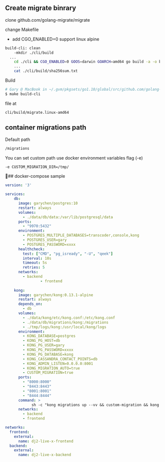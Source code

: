 
## Create migrate binrary
clone github.com/golang-migrate/migrate

change Makefile
- add CGO_ENABLED=0 support linux alpine 
```sh
build-cli: clean
	-mkdir ./cli/build
  ...
	cd ./cli && CGO_ENABLED=0 GOOS=darwin GOARCH=amd64 go build -a -o build/migrate.darwin-amd64 -ldflags='-X main.Version=$(VERSION)' -tags '$(DATABASE) $(SOURCE)' .
	...
	cat ./cli/build/sha256sum.txt

```
Build 
```sh
# Gary @ MacBook in ~/.gvm/pkgsets/go1.10/global/src/github.com/golang-migrate/migrate on git:master x [17:32:30] C:2
$ make build-cli
```

file at  
```
cli/build/migrate.linux-amd64
```

## container migrations path 

Default path

```sh
/migrations 
```

You can set custom path use docker environment variables flag (-e)

```sh
-e CUSTOM_MIGRATION_DIR=/tmp/
```

## docker-compose sample

```yaml
version: '3'

services:
    db:
      image: garychen/postgres:10
      restart: always
      volumes:
        - ./data/db/data:/var/lib/postgresql/data
      ports:
        - "9970:5432"
      environment:
        - POSTGRES_MULTIPLE_DATABASES=transcoder,console,kong
        - POSTGRES_USER=gary
        - POSTGRES_PASSWORD=xxxx
      healthcheck:
        test: ["CMD", "pg_isready", "-U", "qeek"]
        interval: 10s
        timeout: 5s
        retries: 5
      networks:
        - backend
				- frontend
				
    kong:
      image: garychen/kong:0.13.1-alpine
      restart: always
      depends_on:
        - db
      volumes:
        - ./data/kong/etc/kong.conf:/etc/kong.conf
        - ./data/db/migrations/kong:/migrations
        - ./tmp/logs/kong:/usr/local/kong/logs
      environment:
        - KONG_DATABASE=postgres
        - KONG_PG_HOST=db
        - KONG_PG_USER=gary
        - KONG_PG_PASSWORD=xxxx
        - KONG_PG_DATABASE=kong
        - KONG_CASSANDRA_CONTACT_POINTS=db
        - KONG_ADMIN_LISTEN=0.0.0.0:8001
        - KONG_MIGRATION_AUTO=true
        - CUSTOM_MIGRATION=true
      ports:
        - "8000:8000"
        - "8443:8443"
        - "8001:8001"
        - "8444:8444"
      command: >
            sh -c "kong migrations up --vv && custom-migration && kong start --vv"
      networks:
        - backend
        - frontend

networks:
  frontend:
    external:
      name: dj2-live-x-frontend
  backend:
    external:
      name: dj2-live-x-backend


```